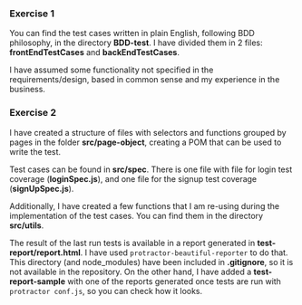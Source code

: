 ### Exercise 1
You can find the test cases written in plain English, following BDD philosophy, in the directory **BDD-test**. I have 
divided them in 2 files: **frontEndTestCases** and **backEndTestCases**.

I have assumed some functionality not specified in the requirements/design, based in common sense and my experience 
in the business.
### Exercise 2
I have created a structure of files with selectors and functions grouped by pages in the folder **src/page-object**, 
creating a POM that can be used to write the test.

Test cases can be found in **src/spec**. There is one file with file for login test coverage (**loginSpec.js**), and 
one file for the signup test coverage (**signUpSpec.js**).

Additionally, I have created a few functions that I am re-using during the implementation of the test cases. You can 
find them in the directory **src/utils**.

The result of the last run tests is available in a report generated in **test-report/report.html**. I have used 
`protractor-beautiful-reporter` to do that. This directory (and node_modules) have been included in **.gitignore**, so 
it is not available in the repository. On the other hand, I have added a **test-report-sample** with one of the reports 
generated once tests are run with `protractor conf.js`, so you can check how it looks.
